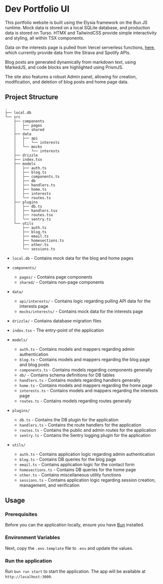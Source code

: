 # Dev Portfolio UI

This portfolio website is built using the Elysia framework on the Bun JS 
runtime. Mock data is stored on a local SQLite database, and production data 
is stored on Turso. HTMX and TailwindCSS provide simple interactivity and 
styling, all within TSX components.

Data on the interests page is pulled from Vercel serverless functions, 
[here](https://github.com/samrroyall/dev-portfolio-functions), which currently 
provide data from the Strava and Spotify APIs.

Blog posts are generated dynamically from markdown text, using MarkedJS, and 
code blocks are highlighted using PrismJS.

The site also features a robust Admin panel, allowing for creation, 
modification, and deletion of blog posts and home page data.

## Project Structure

```
.
├── local.db
└── src
    ├── components
    │   ├── pages
    │   └── shared
    ├── data
    │   ├── api
    │   │   └── interests
    │   └── mocks
    │       └── interests
    ├── drizzle
    ├── index.tsx
    ├── models
    │   ├── auth.ts
    │   ├── blog.ts
    │   ├── components.ts
    │   ├── db
    │   ├── handlers.ts
    │   ├── home.ts
    │   ├── interests
    │   └── routes.ts
    ├── plugins
    │   ├── db.ts
    │   ├── handlers.tsx
    │   ├── routes.tsx
    │   └── sentry.ts
    └── utils
        ├── auth.ts
        ├── blog.ts
        ├── email.ts
        ├── homesections.ts
        ├── other.ts
        └── sessions.ts
```

- `local.db` - Contains mock data for the blog and home pages

- `components/`
    - `pages/` - Contains page components
    - `shared/` - Contains non-page components

- `data/`
    - `api/interests/` - Contains logic regarding pulling API data for the interests page
    - `mocks/interests/` - Contains mock data for the interests page

- `drizzle/` - Contains database migration files

- `index.tsx` - The entry-point of the application

- `models/`
    - `auth.ts` - Contains models and mappers regarding admin authentication
    - `blog.ts` - Contains models and mappers regarding the blog page and blog posts
    - `components.ts` - Contains models regarding components generally
    - `db/` - Contains schema definitions for DB tables
    - `handlers.ts` - Contains models regarding handlers generally
    - `home.ts` - Contains models and mappers regarding the home page
    - `interests.ts` - Contains models and mappers regarding the interests page
    - `routes.ts` - Contains models regarding routes generally

- `plugins/`
    - `db.ts` - Contains the DB plugin for the application
    - `handlers.ts` - Contains the route handlers for the application
    - `routes.ts` - Contains the public and admin routes for the application
    - `sentry.ts` - Contains the Sentry logging plugin for the application

- `utils/`
    - `auth.ts` - Contains application logic regarding admin authentication
    - `blog.ts` - Contains DB queries for the blog page
    - `email.ts` - Contains application logic for the contact form
    - `homesections.ts` - Contains DB queries for the home page
    - `other.ts` - Contains miscellaneous utility functions
    - `sessions.ts` - Contains application logic regarding session creation, management, and verification

## Usage

### Prerequisites 

Before you can the application locally, ensure you have [Bun](https://bun.sh/) 
installed.

### Environment Variables

Next, copy the `.env.template` file to `.env` and update the values.

### Run the application

Run `bun run start` to start the application. The app will be available at 
`http://localhost:3000`.
